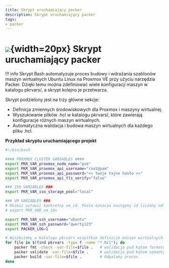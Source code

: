 ```yaml
---
title: Skrypt uruchamiający packer
description: Skrypt uruchamiający packer
tags:
- packer
---
```

# ![](https://gitlab.com/pl.rachuna-net/infrastructure/terraform/modules/gitlab-project/-/raw/main/images/packer.png){width=20px} Skrypt uruchamiający packer

!!! info
    Skrypt Bash automatyzuje proces budowy i wdrażania szablonów maszyn wirtualnych Ubuntu Linux na Proxmox VE przy użyciu narzędzia Packer.
    Dzięki temu można zdefiniować wiele konfiguracji maszyn w katalogu pkrvars/, a skrypt kolejno je przetwarza.


Skrypt podzielony jest na trzy główne sekcje:

- Definicja zmiennych środowiskowych dla Proxmox i maszyny wirtualnej.
- Wyszukiwanie plików .hcl w katalogu pkrvars/, które zawierają konfiguracje różnych maszyn wirtualnych.
- Automatyczna walidacja i budowa maszyn wirtualnych dla każdego pliku .hcl.
  

**Przykład skryptu uruchamiającego projekt**
```bash
#!/bin/bash

#### PROXMOX CLUSTER VARIABLES ####
export PKR_VAR_proxmox_node_name="pve"
export PKR_VAR_proxmox_api_username="root@pam"
export PKR_VAR_proxmox_api_password="<< twoje tajne hasło >>"
export PKR_VAR_proxmox_api_tls_verify="false"

### ISO VARIABLES ###
export PKR_VAR_iso_storage_pool="local"

### VM VARIABLES ###
# Możesz ustawić konkretny vm_id. Puste oznacza następny id liczony od 100
# export PKR_VAR_vm_id=

export PKR_VAR_ssh_username="ubuntu"
export PKR_VAR_ssh_password="qwerty123"
export PACKER_LOG=1

# Wyszkujemy w katalogu pkrvars wszystkie definicje maszyn wirtualnych i je uruchamiamy
for file in $(find pkrvars -type f -name "*.hcl"); do
    packer fmt -check -var-file=$file .   # walidacja pod kątem formatowania
    packer validate -var-file=$file .     # walidacja pod kątem semantyki
    packer build -var-file=$file .        # Odpalamy proces
done
```